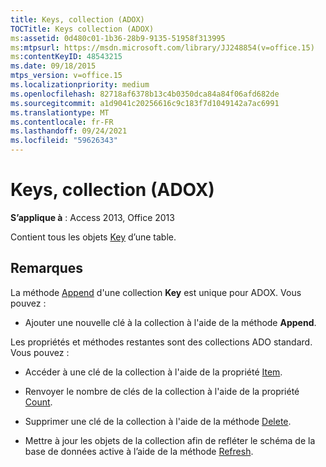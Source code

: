 ```yaml
---
title: Keys, collection (ADOX)
TOCTitle: Keys collection (ADOX)
ms:assetid: 0d480c01-1b36-28b9-9135-51958f313995
ms:mtpsurl: https://msdn.microsoft.com/library/JJ248854(v=office.15)
ms:contentKeyID: 48543215
ms.date: 09/18/2015
mtps_version: v=office.15
ms.localizationpriority: medium
ms.openlocfilehash: 82718af6378b13c4b0350dca84a84f06afd682de
ms.sourcegitcommit: a1d9041c20256616c9c183f7d1049142a7ac6991
ms.translationtype: MT
ms.contentlocale: fr-FR
ms.lasthandoff: 09/24/2021
ms.locfileid: "59626343"
---
```

# <a name="keys-collection-adox"></a>Keys, collection (ADOX)


**S’applique à** : Access 2013, Office 2013

Contient tous les objets [Key](key-object-adox.md) d’une table.

## <a name="remarks"></a>Remarques

La méthode [Append](append-method-adox-keys.md) d'une collection **Key** est unique pour ADOX. Vous pouvez :

  - Ajouter une nouvelle clé à la collection à l'aide de la méthode **Append**.

Les propriétés et méthodes restantes sont des collections ADO standard. Vous pouvez :

  - Accéder à une clé de la collection à l'aide de la propriété [Item](item-property-ado.md).

  - Renvoyer le nombre de clés de la collection à l'aide de la propriété [Count](count-property-ado.md).

  - Supprimer une clé de la collection à l'aide de la méthode [Delete](delete-method-adox-collections.md).

  - Mettre à jour les objets de la collection afin de refléter le schéma de la base de données active à l’aide de la méthode [Refresh](refresh-method-ado.md).

